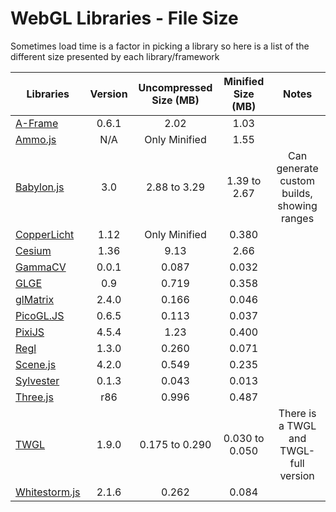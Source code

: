 # WebGL Libraries - File Size

Sometimes load time is a factor in picking a library so here is a list of the different size presented by each library/framework

| Libraries                                                               |Version       |Uncompressed Size (MB)|Minified Size (MB)     |Notes                                         |
|-------------------------------------------------------------------------|:------------:|:--------------------:|:---------------------:|:--------------------------------------------:|
|[A-Frame](https://aframe.io/)                                            |0.6.1         |2.02                  |1.03                   |                                              |
|[Ammo.js](https://github.com/kripken/ammo.js/)                           |N/A           |Only Minified         |1.55                   |                                              |
|[Babylon.js](https://www.babylonjs.com/)                                 |3.0           |2.88 to 3.29          |1.39 to 2.67           |Can generate custom builds, showing ranges    |
|[CopperLicht](http://www.ambiera.com/copperlicht/index.html)             |1.12          |Only Minified         |0.380                  |                                              |
|[Cesium](https://cesiumjs.org/)                                          |1.36          |9.13                  |2.66                   |                                              |
|[GammaCV](https://gammacv.com/)                                          |0.0.1          |0.087                  |0.032                   |                                              |
|[GLGE](http://www.glge.org/)                                             |0.9           |0.719                 |0.358                  |                                              |
|[glMatrix](http://glmatrix.net/)                                         |2.4.0         |0.166                 |0.046                  |                                              |
|[PicoGL.JS](https://tsherif.github.io/picogl.js/)                        |0.6.5         |0.113                 |0.037                  |                                              |
|[PixiJS](http://www.pixijs.com/)                                         |4.5.4         |1.23                  |0.400                  |                                              |
|[Regl](http://regl.party/)                                               |1.3.0         |0.260                 |0.071                  |                                              |
|[Scene.js](http://scenejs.org/)                                          |4.2.0         |0.549                 |0.235                  |                                              |
|[Sylvester](http://sylvester.jcoglan.com/)                               |0.1.3         |0.043                 |0.013                  |                                              |
|[Three.js](https://threejs.org/)                                         |r86           |0.996                 |0.487                  |                                              |
|[TWGL](http://twgljs.org/)                                               |1.9.0         |0.175 to 0.290        |0.030 to 0.050         |There is a TWGL and TWGL-full version         |
|[Whitestorm.js](https://whs.io/)                                         |2.1.6         |0.262                 |0.084                  |                                              |
